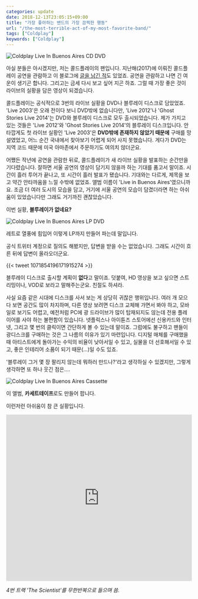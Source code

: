 ```yaml
---
categories: update
date: 2018-12-13T23:05:15+09:00
title: "가장 좋아하는 밴드의 가장 끔찍한 행동"
url: "/the-most-terrible-act-of-my-most-favorite-band/"
tags: ["Coldplay"]
keywords: ["Coldplay"]
---
```


<img src="/images/ColdplayLiveInBuenosAiresCDDVD.jpg" alt="Coldplay Live In Buenos Aires CD DVD">

아실 분들은 아시겠지만, 저는 콜드플레이의 팬입니다. 지난해(2017)에 이뤄진 콜드플레이 공연을 관람하고 이 블로그에 [글을 남긴 적](https://blog.niceb5y.net/coldplay-ahfod-tour-in-seoul-2017/)도 있었죠. 공연을 관람하고 나면 긴 여운이 생기곤 합니다. 그리고는 금세 다시 보고 싶어 지곤 하죠. 그럴 때 가장 좋은 것이 라이브의 실황을 담은 영상이 되겠습니다.

콜드플레이는 공식적으로 3번의 라이브 실황을 DVD나 블루레이 디스크로 담았었죠. 'Live 2003'은 오래 전이다 보니 DVD밖에 없습니다만, 'Live 2012'나 'Ghost Stories Live 2014'는 DVD와 블루레이 디스크로 모두 출시되었습니다. 제가 가지고 있는 것들은 'Live 2012'와 'Ghost Stories Live 2014'의 블루레이 디스크입니다. 안타깝게도 첫 라이브 실황인 'Live 2003'은 **DVD밖에 존재하지 않았기 때문에** 구매를 망설였었고, 어느 순간 국내에서 찾아보기 어렵게 되어 사지 못했습니다. 게다가 DVD는 지역 코드 때문에 미국 아마존에서 주문하기도 여의치 않더군요.

어쨌든 작년에 공연을 관람한 뒤로, 콜드플레이가 새 라이브 실황을 발표하는 순간만을 기다렸습니다. 잘하면 서울 공연의 영상이 담기지 않을까 하는 기대를 품고서 말이죠. 시간이 흘러 투어가 끝나고, 또 시간이 흘러 발표가 됐습니다. 기대와는 다르게, 제목을 보고 약간 안타까움을 느낄 수밖에 없었죠. 앨범 이름이 'Live in Buenos Aires'였으니까요. 조금 더 여러 도시의 모습을 담고, 거기에 서울 공연의 모습이 담겼더라면 하는 아쉬움이 있었습니다만 그래도 거기까진 괜찮았습니다.

이번 실황, **블루레이가 없네요?**

<img src="/images/ColdplayLiveInBuenosAiresLPDVD.jpg" alt="Coldplay Live In Buenos Aires LP DVD">

레트로 열풍에 힘입어 이렇게 LP까지 만들어 파는데 말입니다.

공식 트위터 계정으로 질의도 해봤지만, 답변을 받을 수는 없었습니다. 그래도 시간이 흐른 뒤에 답변이 올라오더군요.

{{< tweet 1071854196171915274 >}}

블루레이 디스크로 출시할 계획이 **없다**고 말이죠. 덧붙여, HD 영상을 보고 싶으면 스트리밍이나, VOD로 보라고 말해주는군요. 친절도 하셔라.

사실 요즘 같은 시대에 디스크를 사서 보는 게 상당히 귀찮은 행위입니다. 여러 개 모으다 보면 공간도 많이 차지하며, 다른 영상 보려면 디스크 교체해 가면서 봐야 하고, 모바일로 보기도 어렵고, 예전처럼 PC에 광 드라이브가 많이 탑재되지도 않는데 전용 플레이어를 사야 하는 불편함이 있습니다. 넷플릭스나 아이튠즈 스토어에선 신용카드와 인터넷, 그리고 몇 번의 클릭이면 간단하게 볼 수 있는데 말이죠. 그럼에도 불구하고 팬들이 광디스크를 구매하는 것은 그 나름의 이유가 있기 마련입니다. 디지털 매체를 구매했을 때 아티스트에게 돌아가는 수익의 비율이 낮아서일 수 있고, 실물을 더 선호해서일 수 있고, 좋은 인테리어 소품이 되기 때문(...)일 수도 있죠.

'블루레이 그거 몇 장 팔리지 않는데 뭐하러 만드나?'라고 생각하실 수 있겠지만, 그렇게 생각하면 또 하나 웃긴 점은....

<img src="/images/ColdplayLiveInBuenosAiresCassette.jpg" alt="Coldplay Live In Buenos Aires Cassette">

이 앨범, **카세트테이프**로도 만들어 팝니다.

이런저런 아쉬움이 참 큰 실황입니다.

<iframe allow="autoplay *; encrypted-media *;" frameborder="0" height="450" style="width:100%;max-width:660px;overflow:hidden;background:transparent;" sandbox="allow-forms allow-popups allow-same-origin allow-scripts allow-storage-access-by-user-activation allow-top-navigation-by-user-activation" src="https://embed.music.apple.com/kr/album/live-in-buenos-aires/1438770205"></iframe>

*4번 트랙 'The Scientist'를 무한반복으로 들으며 씀.*
